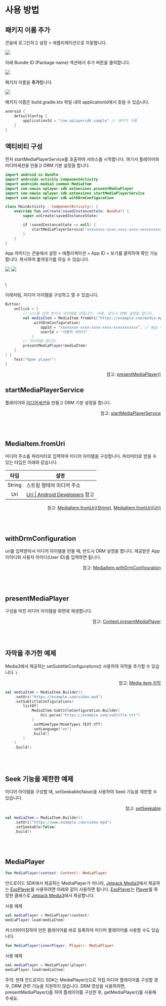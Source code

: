 # 사용 방법

## 패키지 이름 추가

콘솔에 로그인하고 설정 > 애플리케이션으로 이동합니다.

![](./img/console-menu-settings-application.png)

아래 Bundle ID (Package name) 섹션에서 추가 버튼을 클릭합니다.

![](./img/console-add-app-button.png)

패키지 이름을 **추가**합니다.

![](./img/console-add-app.png)

패키지 이름은 build.gradle.kts 파일 내의 applicationId에서 찾을 수 있습니다.

```kotlin
android {
    defaultConfig {
        applicationId = "com.nplayersdk.sample" // 패키지 이름
    }
}
```

## 액티비티 구성

먼저 startMediaPlayerService를 호출하여 서비스를 시작합니다. 여기서 플레이어와 미디어세션을 만들고 DRM 기본 설정을 합니다.
```kotlin
import android.os.Bundle
import androidx.activity.ComponentActivity
import androidx.media3.common.MediaItem
import com.newin.nplayer.sdk.extensions.presentMediaPlayer
import com.newin.nplayer.sdk.extensions.startMediaPlayerService
import com.newin.nplayer.sdk.withDrmConfiguration

class MainActivity : ComponentActivity() {
	override fun onCreate(savedInstanceState: Bundle?) {
		super.onCreate(savedInstanceState)

		if (savedInstanceState == null) {
			startMediaPlayerService("xxxxxxxx-xxxx-xxxx-xxxx-xxxxxxxxxxx") // App 아이디
		}
	}
}
```

App 아이디는 콘솔에서 설정 > 애플리케이션 > App ID > 보기를 클릭하여 확인 가능합니다. 복사하여 붙여넣기를 하실 수 있습니다.

![](./img/console-app-id-btn.png)
![](./img/console-app-id.png)

\
\

아래처럼, 미디어 아이템을 구성하고 열 수 있습니다.
```kotlin
Button(
	onClick = { 
		// uri를 입력 받아서 아이템을 만듭니다. 이때, 반드시 DRM 설정을 합니다.
		val mediaItem = MediaItem.fromUri("https://example.com/media.mp4")
			.withDrmConfiguration(
				appId = "xxxxxxxx-xxxx-xxxx-xxxx-xxxxxxxxxxx", // App 아이디
				userId = "사용자 아이디"
			)
		// 미디어를 엽니다.
		presentMediaPlayer(mediaItem)
	}
) {
	Text("Open player")
}
```
<div align="right">
참고: <a href="../class/context/home.md#presentmediaplayer">presentMediaPlayer()</a>
</div>


## startMediaPlayerService

플레이어와 [미디어세션](https://developer.android.com/media/media3/session/control-playback#creating-media)을 만들고 DRM 기본 설정을 합니다.
<div align="right">
참고: <a href="../class/context/home.md#startmediaplayerservice">startMediaPlayerService</a>
</div>

<br><br>
## MediaItem.fromUri
미디어 주소를 파라미터로 입력하여 미디어 아이템을 구성합니다. 파라미터로 받을 수 있는 타입은 아래와 같습니다.

| 타입 | 설명 |
|:----:|-----|
| String | 스트링 형태의 미디어 주소 |
| Uri | [Uri \| Android Developers](https://developer.android.com/reference/android/net/Uri) 참고 |

<div align="right">
참고: <a href="https://developer.android.com/reference/androidx/media3/common/MediaItem#fromUri(java.lang.String)">MediaItem.fromUri(String)</a>,
<a href="https://developer.android.com/reference/androidx/media3/common/MediaItem#fromUri(android.net.Uri)">MediaItem.fromUri(Uri)</a>
</div>

<br><br>
## withDrmConfiguration
uri를 입력받아서 미디어 아이템을 만들 때, 반드시 DRM 설정을 합니다. 제공받은 App 아이디와 사용자 아이디(User ID)를 입력하면 됩니다.
<div align="right">
참고: <a href="../class/media-item/home.md#withdrmconfiguration">MediaItem.withDrmConfiguration</a>
</div>

<br><br>
## presentMediaPlayer
구성을 마친 미디어 아이템을 화면에 재생합니다.
<div align="right">
참고: <a href="../class/context/home.md#presentmediaplayer">Context.presentMediaPlayer</a>
</div>

<br><br>
## 자막을 추가한 예제
Media3에서 제공하는 setSubtitleConfigurations() 사용하여 자막을 추가할 수 있습니다. \
<div align="right">
참고: <a href="https://developer.android.com/media/media3/exoplayer/media-items#sideloading-subtitle">Media item 자막</a>
</div>

```kotlin
val mediaItem = MediaItem.Builder()
	.setUri("https://example.com/video.mp4")
	.setSubtitleConfigurations(
		listOf(
			MediaItem.SubtitleConfiguration.Builder(
				Uri.parse("https://example.com/subtitle.vtt")
			)
			.setMimeType(MimeTypes.TEXT_VTT)
			.setLanguage("en")
			.build()
		)
	)
	.build()
```

<br><br>
## Seek 기능을 제한한 예제
미디어 아이템을 구성할 때, setSeekable(false)을 사용하여 Seek 기능을 제한할 수 있습니다.
<div align="right">
참고: <a href="../class/media-item-builder/home.md#setseekable">setSeekable</a>
</div>

```kotlin
val mediaItem = MediaItem.Builder()
	.setUri("https://www.example.com/video.mp4")
    .setSeekable(false)
    .build()
```

<br><br>
## MediaPlayer
```kotlin
fun MediaPlayer(context: Context): MediaPlayer
```

안드로이드 SDK에서 제공하는 MediaPlayer가 아니라, [Jetpack Media3](https://developer.android.com/jetpack/androidx/releases/media3)에서 제공하는 [ExoPlayer](https://developer.android.com/media/media3/exoplayer)를 사용하려면 아래와 같이 사용하면 됩니다. [ExoPlayer](https://developer.android.com/media/media3/exoplayer)는 [Player](https://developer.android.com/reference/androidx/media3/common/Player)를 확장한 클래스로 [Jetpack Media3](https://developer.android.com/jetpack/androidx/releases/media3)에서 제공합니다.

사용 예제
```kotlin
val mediaPlayer = MediaPlayer(context)
mediaPlayer.load(mediaItem)
```

커스터마이징하여 만든 플레이어를 바로 등록하여 미디어 플레이어를 사용할 수도 있습니다.
```kotlin
fun MediaPlayer(innerPlayer: Player): MediaPlayer
```

사용 예제
```kotlin
val mediaPlayer = MediaPlayer(player)
mediaPlayer.load(mediaItem)
```

주의: 현재 안드로이드 SDK는 MediaPlayer()으로 직접 미디어 플레이어를 구성할 경우, DRM 관련 기능을 지원하지 않습니다. DRM 영상을 사용하려면, presentMediaPlayer()를 하여 플레이어를 구성한 후, getMediaPlayer()를 사용해 주세요.
